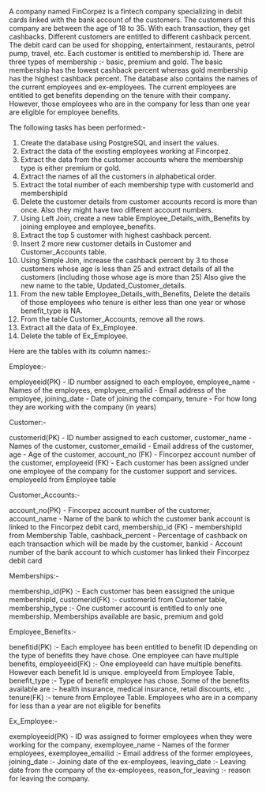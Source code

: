 A company named FinCorpez is a fintech company specializing in debit cards linked with the bank account of the customers. The customers of this company are between the age of 18 to 35. With each transaction, they get cashbacks. Different customers are entitled to different cashback percent. The debit card can be used for shopping, entertainment, restaurants, petrol pump, travel, etc. Each customer is entitled to membership id. There are three types of membership :- basic, premium and gold. The basic membership has the lowest cashback percent whereas gold membership has the highest cashback percent. The database also contains the names of the current employees and ex-employees. The current employees are entitled to get benefits depending on the tenure with their company. However, those employees who are in the company for less than one year are eligible for employee benefits.



The following tasks has been performed:-


1) Create the database using PostgreSQL and insert the values.
2) Extract the data of the existing employees working at Fincorpez.
3) Extract the data from the customer accounts where the membership type is either premium or gold.
4) Extract the names of all the customers in alphabetical order.
5) Extract the total number of each membership type with customerId and membershipId
6) Delete the customer details from customer accounts record is more than once. Also they might have two different account numbers.
7) Using Left Join, create a new table Employee_Details_with_Benefits by joining employee and employee_benefits.
8) Extract the top 5 customer with highest cashback percent.
9) Insert 2 more new customer details in Customer and Customer_Accounts table.
10) Using Simple Join, increase the cashback percent by 3 to those customers whose age is less than 25 and extract details of all the customers (including those whose age is more than 25) Also give the new name to the table, Updated_Customer_details.
11) From the new table Employee_Details_with_Benefits, Delete the details of those employees who tenure is either less than one year or whose benefit_type is NA.
12) From the table Customer_Accounts, remove all the rows.
13) Extract all the data of Ex_Employee.
14) Delete the table of Ex_Employee.



Here are the tables with its column names:-

Employee:-

employeeid(PK) - ID number assigned to each employee,
employee_name - Names of the employees,
employee_emailid - Email address of the employee,
joining_date - Date of joining the company,
tenure - For how long they are working with the company (in years)


Customer:-

customerid(PK) - ID number assigned to each customer,
customer_name - Names of the customer,
customer_emailid - Email address of the customer,
age - Age of the customer,
account_no (FK) - Fincorpez account number of the customer,
employeeid (FK) - Each customer has been assigned under one employee of the company for the customer support and services. employeeId from       Employee table


Customer_Accounts:-

account_no(PK) - Fincorpez account number of the customer,
account_name - Name of the bank to which the customer bank account is linked to the Fincorpez debit card,
membership_id (FK) - membershipId from Membership Table,
cashback_percent - Percentage of cashback on each transaction which will be made by the customer,
bankid - Account number of the bank account to which customer has linked their Fincorpez debit card



Memberships:- 


membership_id(PK) :- Each customer has been eassigned the unique membershipId,
customerid(FK) :- customerId from Customer table,
membership_type :- One customer account is entitled to only one membership. Memberships available are basic, premium and gold



Employee_Benefits:-


benefitid(PK) :- Each employee has been entitled to benefit ID depending on the type of benefits they have chose. One employee can have multiple benefits,
employeeid(FK) :- One employeeId can have multiple benefits. However each benefit Id is unique. employeeId from Employee Table,
benefit_type :- Type of benefit employee has chose. Some of the benefits available are :- health insurance, medical insurance, retail discounts, etc. ,
tenure(FK) :- tenure from Employee Table. Employees who are in a company for less than a year are not eligible for benefits


Ex_Employee:-


exemployeeid(PK) - ID was assigned to former employees when they were working for the company,
exemployee_name - Names of the former employees,
exemployee_emailid :- Email address of the former employees,
joining_date :- Joining date of the ex-employees,
leaving_date :- Leaving date from the company of the ex-employees,
reason_for_leaving :- reason for leaving the company. 



